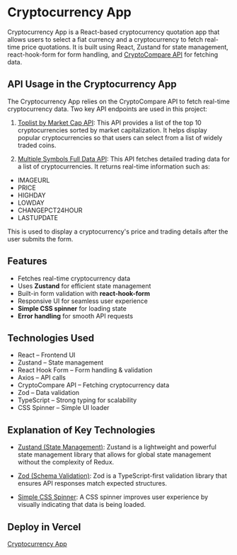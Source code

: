 # Cryptocurrency App

Cryptocurrency App is a React-based cryptocurrency quotation app that allows users to select a fiat currency and a cryptocurrency to fetch real-time price quotations. It is built using React, Zustand for state management, react-hook-form for form handling, and [CryptoCompare API](https://min-api.cryptocompare.com/documentation) for fetching data.

## API Usage in the Cryptocurrency App

The Cryptocurrency App relies on the CryptoCompare API to fetch real-time cryptocurrency data. Two key API endpoints are used in this project:

1. [Toplist by Market Cap API](https://min-api.cryptocompare.com/documentation?key=Price&cat=multipleSymbolsFullPriceEndpoint): This API provides a list of the top 10 cryptocurrencies sorted by market capitalization. It helps display popular cryptocurrencies so that users can select from a list of widely traded coins.

2. [Multiple Symbols Full Data API](https://min-api.cryptocompare.com/documentation?key=Toplists&cat=topExchangesFullEndpoint): This API fetches detailed trading data for a list of cryptocurrencies. It returns real-time information such as:

- IMAGEURL
- PRICE
- HIGHDAY
- LOWDAY
- CHANGEPCT24HOUR
- LASTUPDATE

This is used to display a cryptocurrency's price and trading details after the user submits the form.

## Features

- Fetches real-time cryptocurrency data
- Uses **Zustand** for efficient state management
- Built-in form validation with **react-hook-form**
- Responsive UI for seamless user experience
- **Simple CSS spinner** for loading state
- **Error handling** for smooth API requests

## Technologies Used

- React – Frontend UI
- Zustand – State management
- React Hook Form – Form handling & validation
- Axios – API calls
- CryptoCompare API – Fetching cryptocurrency data
- Zod – Data validation
- TypeScript – Strong typing for scalability
- CSS Spinner – Simple UI loader

## Explanation of Key Technologies

- [Zustand (State Management)](https://zustand.docs.pmnd.rs/getting-started/introduction):
  Zustand is a lightweight and powerful state management library that allows for global state management without the complexity of Redux.

- [Zod (Schema Validation)](https://www.npmjs.com/package/zod):
  Zod is a TypeScript-first validation library that ensures API responses match expected structures.

- [Simple CSS Spinner](https://tobiasahlin.com/spinkit/):
  A CSS spinner improves user experience by visually indicating that data is being loaded.

## Deploy in Vercel

[Cryptocurrency App](https://crypto-app-flax-ten.vercel.app/)
